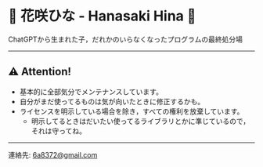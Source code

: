 # 🌸 花咲ひな - Hanasaki Hina 🌸

ChatGPTから生まれた子，だれかのいらなくなったプログラムの最終処分場

---
## ⚠️ Attention!
- 基本的に全部気分でメンテナンスしています。
- 自分がまだ使ってるものは気が向いたときに修正するかも。
- ライセンスを明示している場合を除き，すべての権利を放棄しています。
  - 明示してるときはだいたい使ってるライブラリとかに準じているので，それは守ってね。
---

連絡先: 6a8372@gmail.com
